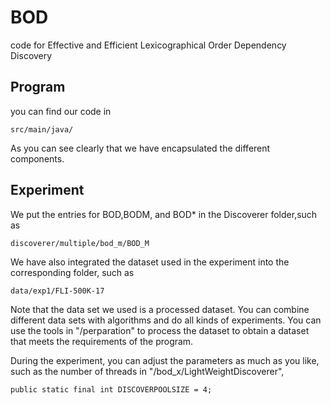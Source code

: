 # BOD

code for Effective and Efficient Lexicographical Order Dependency Discovery 

## Program

you can find our code in

```
src/main/java/
```

As you can see clearly that we have encapsulated the different components.

## Experiment

 We put the entries for BOD,BODM, and BOD* in the Discoverer folder,such as

```
discoverer/multiple/bod_m/BOD_M
```

We have also integrated the dataset used in the experiment into the corresponding folder, such as

```
data/exp1/FLI-500K-17
```

Note that the data set we used is a processed dataset.  You can combine different data sets with algorithms and do all kinds of experiments.  You can use the tools in "/perparation" to process the dataset to obtain a dataset that meets the requirements of the program.

 During the experiment, you can adjust the parameters as much as you like, such as the number of threads in "/bod_x/LightWeightDiscoverer",

```
public static final int DISCOVERPOOLSIZE = 4;
```